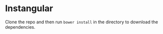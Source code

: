 Instangular
===========

Clone the repo and then run `bower install` in the directory to download the dependencies.
